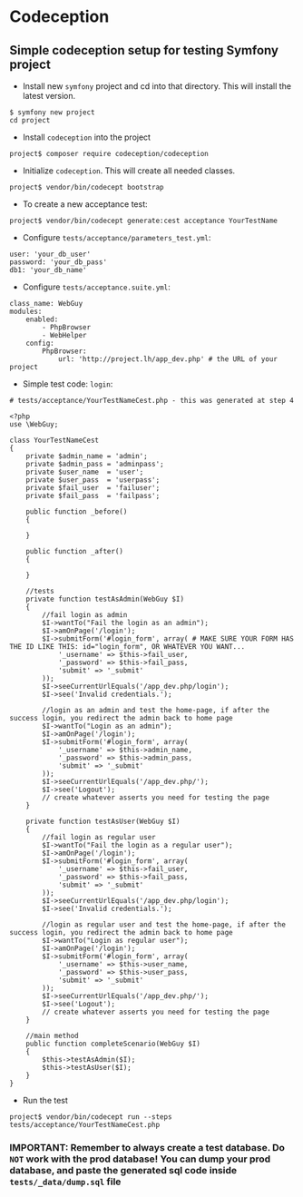 Codeception
===========

## Simple codeception setup for testing Symfony project

* Install new `symfony` project and cd into that directory. This will install the latest version.
```
$ symfony new project
cd project
```
* Install `codeception` into the project
```
project$ composer require codeception/codeception
```
* Initialize `codeception`. This will create all needed classes.
```
project$ vendor/bin/codecept bootstrap
```
* To create a new acceptance test:
```
project$ vendor/bin/codecept generate:cest acceptance YourTestName
```
* Configure `tests/acceptance/parameters_test.yml`:
```
user: 'your_db_user'
password: 'your_db_pass'
db1: 'your_db_name'
```
* Configure `tests/acceptance.suite.yml`:
```
class_name: WebGuy
modules:
    enabled:
        - PhpBrowser
        - WebHelper
    config:
        PhpBrowser:
            url: 'http://project.lh/app_dev.php' # the URL of your project
```
* Simple test code: `login`:
```
# tests/acceptance/YourTestNameCest.php - this was generated at step 4

<?php
use \WebGuy;

class YourTestNameCest
{
    private $admin_name = 'admin';
    private $admin_pass = 'adminpass';
    private $user_name  = 'user';
    private $user_pass  = 'userpass';
    private $fail_user  = 'failuser';
    private $fail_pass  = 'failpass';

    public function _before()
    {

    }

    public function _after()
    {

    }

    //tests
    private function testAsAdmin(WebGuy $I)
    {
        //fail login as admin
        $I->wantTo("Fail the login as an admin");
        $I->amOnPage('/login');
        $I->submitForm('#login_form', array( # MAKE SURE YOUR FORM HAS THE ID LIKE THIS: id="login_form", OR WHATEVER YOU WANT...
            '_username' => $this->fail_user,
            '_password' => $this->fail_pass,
            'submit' => '_submit'
        ));
        $I->seeCurrentUrlEquals('/app_dev.php/login');
        $I->see('Invalid credentials.');

        //login as an admin and test the home-page, if after the success login, you redirect the admin back to home page
        $I->wantTo("Login as an admin");
        $I->amOnPage('/login');
        $I->submitForm('#login_form', array(
            '_username' => $this->admin_name,
            '_password' => $this->admin_pass,
            'submit' => '_submit'
        ));
        $I->seeCurrentUrlEquals('/app_dev.php/');
        $I->see('Logout');
        // create whatever asserts you need for testing the page
    }

    private function testAsUser(WebGuy $I)
    {
        //fail login as regular user
        $I->wantTo("Fail the login as a regular user");
        $I->amOnPage('/login');
        $I->submitForm('#login_form', array(
            '_username' => $this->fail_user,
            '_password' => $this->fail_pass,
            'submit' => '_submit'
        ));
        $I->seeCurrentUrlEquals('/app_dev.php/login');
        $I->see('Invalid credentials.');

        //login as regular user and test the home-page, if after the success login, you redirect the admin back to home page
        $I->wantTo("Login as regular user");
        $I->amOnPage('/login');
        $I->submitForm('#login_form', array(
            '_username' => $this->user_name,
            '_password' => $this->user_pass,
            'submit' => '_submit'
        ));
        $I->seeCurrentUrlEquals('/app_dev.php/');
        $I->see('Logout');
        // create whatever asserts you need for testing the page
    }

    //main method
    public function completeScenario(WebGuy $I)
    {
        $this->testAsAdmin($I);
        $this->testAsUser($I);
    }
}
```
* Run the test
```
project$ vendor/bin/codecept run --steps tests/acceptance/YourTestNameCest.php
```

### IMPORTANT: Remember to always create a test database. Do `NOT` work with the prod database! You can dump your prod database, and paste the generated sql code inside `tests/_data/dump.sql` file
